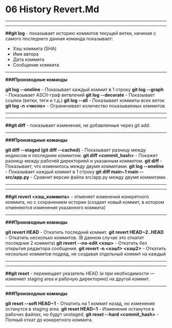 # 06 History Revert.Md

---
---

**##git log** - показывает историю коммитов текущей ветки, начиная с самого последнего
данная команда показывает:
- Хэш коммита (SHA)
- Имя автора
- Дата коммита
- Сообщение коммита

---

**###Производные команды**

**git log --oneline** - Показывает каждый коммит в 1 строку
**git log --graph** - Показывает ASCII-граф ветвлений
**git log --decorate** - Показывает ссылки (ветки, теги и т.д.)
**git log --all** - Показывает коммиты всех веток
**git log -n <число>** - Ограничивает количество показываемых коммитов



---
---




**##git diff** - показывает изменения, не добавленные через git add.

---

**###Производные команды**

**git diff --staged (git diff --cached)** - Показывает разницу между индексом и последним коммитом.
**git diff <commit_hash>** - Покажет разницу между рабочей директорией и указанным коммитом.
**git diff <commit1> <commit2>** - Показывает, что изменилось между двумя коммитами.
**git log --oneline** - Показывает каждый коммит в 1 строку
**git diff main~1 main -- src/app.py** - Сравнит версии файла src/app.py между двумя коммитами.



---
---



**##git revert <хэш_коммита>** - отменяет изменения конкретного коммита, но с сохранением истории (создает новый коммит, в котором отменяются изменения указанного коммита)

---

**###Производные команды**

**git revert HEAD** - Откатить последний коммит.
**git revert HEAD~2..HEAD** - Откатить несколько коммитов. (В данном случае это откатит последние 2 коммита)
**git revert --no-edit <хэш>** - Откатить без открытия редактора сообщения.
**git revert -n <хэш1> <хэш2>** - Откатить несколько коммитов подряд, не создавая отдельный коммит на каждый

---
---

**##git reset** - перемещает указатель HEAD (и при необходимости — изменяет staging area и рабочую директорию) на другой коммит.

---

**###Производные команды**

**git reset --soft HEAD~1** - Откатить на 1 коммит назад, но изменения останутся в staging area.
**git reset HEAD~1** - Изменения останутся в рабочих файлах, но будут unstaged.
**git reset --hard <commit_hash>** - Полный откат до конкретного коммита.


















